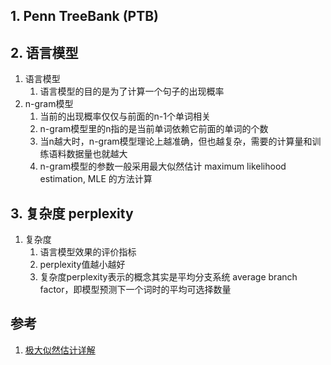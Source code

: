 
## 1. Penn TreeBank (PTB)

## 2. 语言模型

1. 语言模型
    1. 语言模型的目的是为了计算一个句子的出现概率
2. n-gram模型
    1. 当前的出现概率仅仅与前面的n-1个单词相关
    2. n-gram模型里的n指的是当前单词依赖它前面的单词的个数
    3. 当n越大时，n-gram模型理论上越准确，但也越复杂，需要的计算量和训练语料数据量也就越大
    4. n-gram模型的参数一般采用最大似然估计 maximum likelihood estimation, MLE 的方法计算

## 3. 复杂度 perplexity

1. 复杂度
    1. 语言模型效果的评价指标
    2. perplexity值越小越好
    3. 复杂度perplexity表示的概念其实是平均分支系统 average branch factor，即模型预测下一个词时的平均可选择数量

## 参考

1. [极大似然估计详解](https://blog.csdn.net/zengxiantao1994/article/details/72787849)